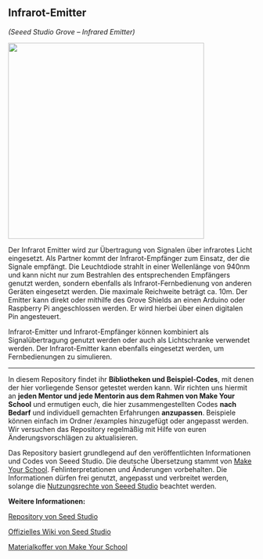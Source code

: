 Infrarot-Emitter
----
*(Seeed Studio Grove – Infrared Emitter)*

<img src=https://www.makeyourschool.de/wp-content/uploads/2018/10/15_infrarot_emitter-1024x1024.jpg width=400px>

Der Infrarot Emitter wird zur Übertragung von Signalen über infrarotes Licht eingesetzt. Als Partner kommt der Infrarot-Empfänger zum Einsatz, der die Signale empfängt. Die Leuchtdiode strahlt in einer Wellenlänge von 940nm und kann nicht nur zum Bestrahlen des entsprechenden Empfängers genutzt werden, sondern ebenfalls als Infrarot-Fernbedienung von anderen Geräten eingesetzt werden. Die maximale Reichweite beträgt ca. 10m. Der Emitter kann direkt oder mithilfe des Grove Shields an einen Arduino oder Raspberry Pi angeschlossen werden. Er wird hierbei über einen digitalen Pin angesteuert.

Infrarot-Emitter und Infrarot-Empfänger können kombiniert als Signalübertragung genutzt werden oder auch als Lichtschranke verwendet werden. Der Infrarot-Emitter kann ebenfalls eingesetzt werden, um Fernbedienungen zu simulieren.

----

In diesem Repository findet ihr **Bibliotheken und Beispiel-Codes**, mit denen der hier vorliegende Sensor getestet werden kann. Wir richten uns hiermit an **jeden Mentor und jede Mentorin aus dem Rahmen von Make Your School** und ermutigen euch, die hier zusammengestellten Codes **nach Bedarf** und individuell gemachten Erfahrungen **anzupassen**. Beispiele können einfach im Ordner /examples hinzugefügt oder angepasst werden. Wir versuchen das Repository regelmäßig mit Hilfe von euren Änderungsvorschlägen zu aktualisieren.

Das Repository basiert grundlegend auf den veröffentlichten Informationen und Codes von Seeed Studio. 
Die deutsche Übersetzung stammt von [Make Your School](https://www.makeyourschool.de/). Fehlinterpretationen und Änderungen vorbehalten. Die Informationen dürfen frei genutzt, angepasst und verbreitet werden, solange die [Nutzungsrechte von Seeed Studio](https://github.com/Seeed-Studio/Grove_Dust_Sensor/blob/master/License.txt) beachtet werden. 

**Weitere Informationen:**

[Repository von Seed Studio](https://github.com/Seeed-Studio/)

[Offizielles Wiki von Seed Studio](http://wiki.seeedstudio.com/Grove/)

[Materialkoffer von Make Your School](https://www.makeyourschool.de/material/)
